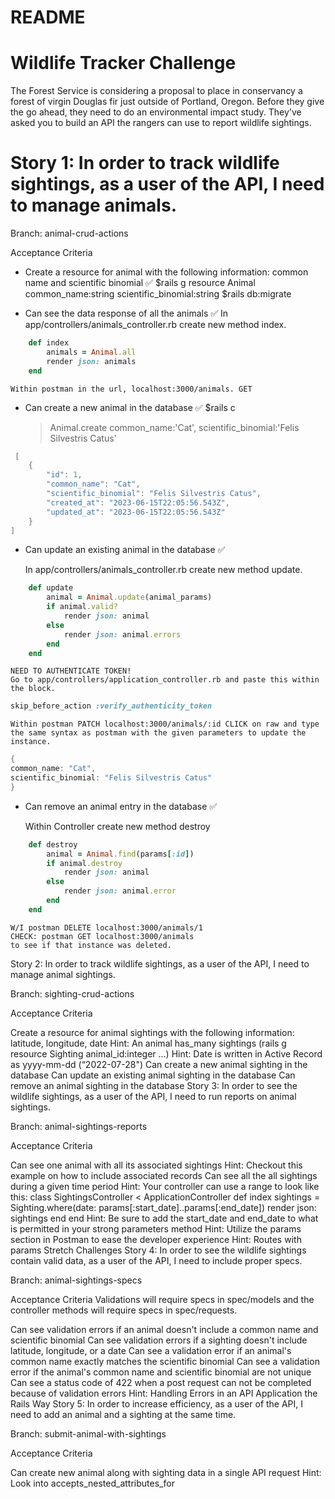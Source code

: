 # README

# Wildlife Tracker Challenge
The Forest Service is considering a proposal to place in conservancy a forest of virgin Douglas fir just outside of Portland, Oregon. Before they give the go ahead, they need to do an environmental impact study. They've asked you to build an API the rangers can use to report wildlife sightings.

# Story 1: In order to track wildlife sightings, as a user of the API, I need to manage animals.

Branch: animal-crud-actions

Acceptance Criteria

- Create a resource for animal with the following information: common name and scientific binomial ✅
    $rails g resource Animal common_name:string scientific_binomial:string
    $rails db:migrate 

- Can see the data response of all the animals ✅
    In app/controllers/animals_controller.rb create new method index.

```ruby
    def index
        animals = Animal.all
        render json: animals
    end
```    
    Within postman in the url, localhost:3000/animals. GET

- Can create a new animal in the database ✅
    $rails c
    > Animal.create common_name:'Cat', scientific_binomial:'Felis Silvestris Catus'

```java
 [
    {
        "id": 1,
        "common_name": "Cat",
        "scientific_binomial": "Felis Silvestris Catus",
        "created_at": "2023-06-15T22:05:56.543Z",
        "updated_at": "2023-06-15T22:05:56.543Z"
    }
]
```

- Can update an existing animal in the database ✅

    In app/controllers/animals_controller.rb create new method update.

```ruby
    def update
        animal = Animal.update(animal_params)
        if animal.valid?
            render json: animal
        else
            render json: animal.errors
        end
    end
```
    NEED TO AUTHENTICATE TOKEN!
    Go to app/controllers/application_controller.rb and paste this within the block.

```ruby
skip_before_action :verify_authenticity_token
```

    Within postman PATCH localhost:3000/animals/:id CLICK on raw and type the same syntax as postman with the given parameters to update the instance.

```java
{
common_name: "Cat",
scientific_binomial: "Felis Silvestris Catus"        
}
```   

- Can remove an animal entry in the database ✅

    Within Controller create new method destroy

``` ruby
    def destroy
        animal = Animal.find(params[:id])
        if animal.destroy
            render json: animal
        else 
            render json: animal.error
        end
    end
```

    W/I postman DELETE localhost:3000/animals/1
    CHECK: postman GET localhost:3000/animals
    to see if that instance was deleted.

Story 2: In order to track wildlife sightings, as a user of the API, I need to manage animal sightings.

Branch: sighting-crud-actions

Acceptance Criteria

Create a resource for animal sightings with the following information: latitude, longitude, date
Hint: An animal has_many sightings (rails g resource Sighting animal_id:integer ...)
Hint: Date is written in Active Record as yyyy-mm-dd (“2022-07-28")
Can create a new animal sighting in the database
Can update an existing animal sighting in the database
Can remove an animal sighting in the database
Story 3: In order to see the wildlife sightings, as a user of the API, I need to run reports on animal sightings.

Branch: animal-sightings-reports

Acceptance Criteria

Can see one animal with all its associated sightings
Hint: Checkout this example on how to include associated records
Can see all the all sightings during a given time period
Hint: Your controller can use a range to look like this:
class SightingsController < ApplicationController
  def index
    sightings = Sighting.where(date: params[:start_date]..params[:end_date])
    render json: sightings
  end
end
Hint: Be sure to add the start_date and end_date to what is permitted in your strong parameters method
Hint: Utilize the params section in Postman to ease the developer experience
Hint: Routes with params
Stretch Challenges
Story 4: In order to see the wildlife sightings contain valid data, as a user of the API, I need to include proper specs.

Branch: animal-sightings-specs

Acceptance Criteria
Validations will require specs in spec/models and the controller methods will require specs in spec/requests.

Can see validation errors if an animal doesn't include a common name and scientific binomial
Can see validation errors if a sighting doesn't include latitude, longitude, or a date
Can see a validation error if an animal's common name exactly matches the scientific binomial
Can see a validation error if the animal's common name and scientific binomial are not unique
Can see a status code of 422 when a post request can not be completed because of validation errors
Hint: Handling Errors in an API Application the Rails Way
Story 5: In order to increase efficiency, as a user of the API, I need to add an animal and a sighting at the same time.

Branch: submit-animal-with-sightings

Acceptance Criteria

Can create new animal along with sighting data in a single API request
Hint: Look into accepts_nested_attributes_for